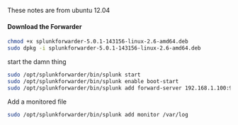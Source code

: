 
These notes are from ubuntu 12.04

#### Download the Forwarder
```sh
chmod +x splunkforwarder-5.0.1-143156-linux-2.6-amd64.deb 
sudo dpkg -i splunkforwarder-5.0.1-143156-linux-2.6-amd64.deb 
```

start the damn thing
```sh
sudo /opt/splunkforwarder/bin/splunk start
sudo /opt/splunkforwarder/bin/splunk enable boot-start
sudo /opt/splunkforwarder/bin/splunk add forward-server 192.168.1.100:9997 
```

Add a monitored file
```sh
sudo /opt/splunkforwarder/bin/splunk add monitor /var/log
```
